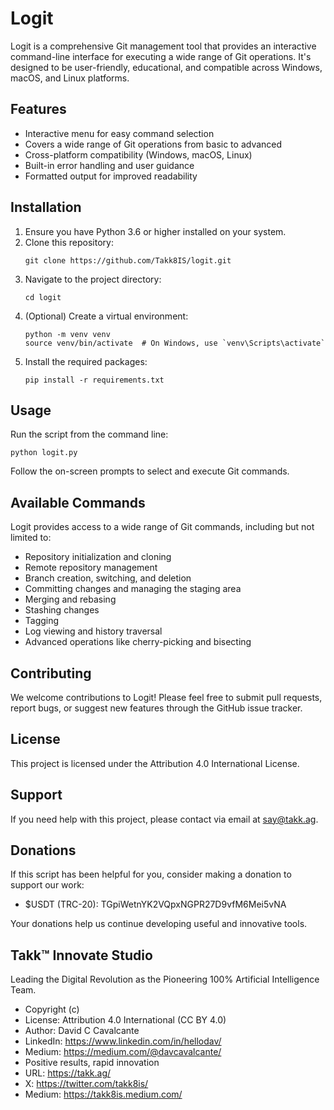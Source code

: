 # Logit

Logit is a comprehensive Git management tool that provides an interactive command-line interface for executing a wide range of Git operations. It's designed to be user-friendly, educational, and compatible across Windows, macOS, and Linux platforms.

## Features

-   Interactive menu for easy command selection
-   Covers a wide range of Git operations from basic to advanced
-   Cross-platform compatibility (Windows, macOS, Linux)
-   Built-in error handling and user guidance
-   Formatted output for improved readability

## Installation

1. Ensure you have Python 3.6 or higher installed on your system.
2. Clone this repository:
    ```
    git clone https://github.com/Takk8IS/logit.git
    ```
3. Navigate to the project directory:
    ```
    cd logit
    ```
4. (Optional) Create a virtual environment:
    ```
    python -m venv venv
    source venv/bin/activate  # On Windows, use `venv\Scripts\activate`
    ```
5. Install the required packages:
    ```
    pip install -r requirements.txt
    ```

## Usage

Run the script from the command line:

```
python logit.py
```

Follow the on-screen prompts to select and execute Git commands.

## Available Commands

Logit provides access to a wide range of Git commands, including but not limited to:

-   Repository initialization and cloning
-   Remote repository management
-   Branch creation, switching, and deletion
-   Committing changes and managing the staging area
-   Merging and rebasing
-   Stashing changes
-   Tagging
-   Log viewing and history traversal
-   Advanced operations like cherry-picking and bisecting

## Contributing

We welcome contributions to Logit! Please feel free to submit pull requests, report bugs, or suggest new features through the GitHub issue tracker.

## License

This project is licensed under the Attribution 4.0 International License.

## Support

If you need help with this project, please contact via email at say@takk.ag.

## Donations

If this script has been helpful for you, consider making a donation to support our work:

-   $USDT (TRC-20): TGpiWetnYK2VQpxNGPR27D9vfM6Mei5vNA

Your donations help us continue developing useful and innovative tools.

## Takk™ Innovate Studio

Leading the Digital Revolution as the Pioneering 100% Artificial Intelligence Team.

-   Copyright (c)
-   License: Attribution 4.0 International (CC BY 4.0)
-   Author: David C Cavalcante
-   LinkedIn: https://www.linkedin.com/in/hellodav/
-   Medium: https://medium.com/@davcavalcante/
-   Positive results, rapid innovation
-   URL: https://takk.ag/
-   X: https://twitter.com/takk8is/
-   Medium: https://takk8is.medium.com/
